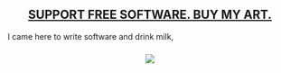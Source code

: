 <h2 align="center"><a href="https://www.redbubble.com/people/kaulmeartman/shop?asc=u">SUPPORT FREE SOFTWARE. BUY MY ART.</a></h2>

I came here to write software and drink milk, 
<h3 align="center"><img src="https://media.giphy.com/media/fE32ZJgwTysQo/giphy.gif"></h3>

<!--
**aryakaul/aryakaul** is a ✨ _special_ ✨ repository because its `README.md` (this file) appears on your GitHub profile.

Here are some ideas to get you started:

- 🔭 I’m currently working on ...
- 🌱 I’m currently learning ...
- 👯 I’m looking to collaborate on ...
- 🤔 I’m looking for help with ...
- 💬 Ask me about ...
- 📫 How to reach me: ...
- 😄 Pronouns: ...
- ⚡ Fun fact: ...
-->
